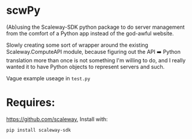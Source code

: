 # scwPy
(Ab)using the Scaleway-SDK python package to do server management from the comfort of a Python app instead of the god-awful website. 

Slowly creating some sort of wrapper around the existing Scaleway.ComputeAPI module, because figuring out the API :arrow_right: Python translation more than once is not something I'm willing to do, and I really wanted it to have Python objects to represent servers and such. 

Vague example useage in `test.py`

# Requires:
https://github.com/scaleway,
Install with:
```
pip install scaleway-sdk
```

